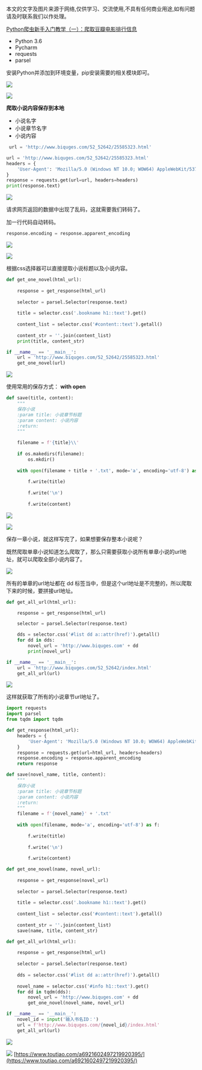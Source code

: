 本文的文字及图片来源于网络,仅供学习、交流使用,不具有任何商业用途,如有问题请及时联系我们以作处理。

[Python爬虫新手入门教学（一）：爬取豆瓣电影排行信息](https://www.toutiao.com/i6920863130977337859/?group_id=6920863130977337859)

*   Python 3.6
*   Pycharm
*   requests
*   parsel

安装Python并添加到环境变量，pip安装需要的相关模块即可。

![](https://p1-tt.byteimg.com/origin/pgc-image/e37ec9c1426142cfb4e263fca38f7721?from=pc)

![](https://p6-tt.byteimg.com/origin/pgc-image/b74d3883bb8149f9afd4c6eec32a8880?from=pc)

**爬取小说内容保存到本地**

*   小说名字
*   小说章节名字
*   小说内容
```py
 url = 'http://www.biquges.com/52_52642/25585323.html'
```

```py
url = 'http://www.biquges.com/52_52642/25585323.html'
headers = {
    'User-Agent': 'Mozilla/5.0 (Windows NT 10.0; WOW64) AppleWebKit/537.36 (KHTML, like Gecko) Chrome/81.0.4044.138 Safari/537.36'
}
response = requests.get(url=url, headers=headers)
print(response.text)
```

![](https://p1-tt.byteimg.com/origin/pgc-image/98874de38707428dbec0328d3bd38c68?from=pc)

  
请求网页返回的数据中出现了乱码，这就需要我们转码了。

加一行代码自动转码。

```py
response.encoding = response.apparent_encoding
```

![](https://p3-tt.byteimg.com/origin/pgc-image/8ca819288e064d4090c9fa8573cfc6b3?from=pc)

![](https://p1-tt.byteimg.com/origin/pgc-image/b59efb64ad18450f8a502ec003148a85?from=pc)

  
根据css选择器可以直接提取小说标题以及小说内容。

```py
def get_one_novel(html_url):
    
    response = get_response(html_url)
    
    selector = parsel.Selector(response.text)
    
    title = selector.css('.bookname h1::text').get()
    
    content_list = selector.css('#content::text').getall()
    
    content_str = ''.join(content_list)
    print(title, content_str)

if __name__ == '__main__':
    url = 'http://www.biquges.com/52_52642/25585323.html'
    get_one_novel(url)
```

![](https://p1-tt.byteimg.com/origin/pgc-image/3e67254ebbe446f7b216799c8c7296e2?from=pc)

使用常用的保存方式： **with open**

```py
def save(title, content):
    """
    保存小说
    :param title: 小说章节标题
    :param content: 小说内容
    :return: 
    """
    
    filename = f'{title}\\'
    
    if os.makedirs(filename):
        os.mkdir()
    
    with open(filename + title + '.txt', mode='a', encoding='utf-8') as f:
        
        f.write(title)
        
        f.write('\n')
        
        f.write(content)
```

![](https://p1-tt.byteimg.com/origin/pgc-image/78c6a91fb2dc4787b3e1b75b2ba742bb?from=pc)

![](https://p6-tt.byteimg.com/origin/pgc-image/dc8499a459ba472794e463ad41a7319b?from=pc)

  
保存一章小说，就这样写完了，如果想要保存整本小说呢？

既然爬取单章小说知道怎么爬取了，那么只需要获取小说所有单章小说的url地址，就可以爬取全部小说内容了。

![](https://p6-tt.byteimg.com/origin/pgc-image/48eaf2bbc7244862b4aaf1c068a91417?from=pc)

  
所有的单章的url地址都在 dd 标签当中，但是这个url地址是不完整的，所以爬取下来的时候，要拼接url地址。

```py
def get_all_url(html_url):

    response = get_response(html_url)

    selector = parsel.Selector(response.text)

    dds = selector.css('#list dd a::attr(href)').getall()
    for dd in dds:
        novel_url = 'http://www.biquges.com' + dd
        print(novel_url)

if __name__ == '__main__':
    url = 'http://www.biquges.com/52_52642/index.html'
    get_all_url(url)
```

![](https://p6-tt.byteimg.com/origin/pgc-image/8650d2ceeb22474094ae748e0f3f2b2e?from=pc)

  
这样就获取了所有的小说章节url地址了。

```py
import requests
import parsel
from tqdm import tqdm

def get_response(html_url):
    headers = {
        'User-Agent': 'Mozilla/5.0 (Windows NT 10.0; WOW64) AppleWebKit/537.36 (KHTML, like Gecko) Chrome/81.0.4044.138 Safari/537.36'
    }
    response = requests.get(url=html_url, headers=headers)
    response.encoding = response.apparent_encoding
    return response

def save(novel_name, title, content):
    """
    保存小说
    :param title: 小说章节标题
    :param content: 小说内容
    :return:
    """
    filename = f'{novel_name}' + '.txt'
    
    with open(filename, mode='a', encoding='utf-8') as f:
        
        f.write(title)
        
        f.write('\n')
        
        f.write(content)

def get_one_novel(name, novel_url):
    
    response = get_response(novel_url)
    
    selector = parsel.Selector(response.text)
    
    title = selector.css('.bookname h1::text').get()
    
    content_list = selector.css('#content::text').getall()
    
    content_str = ''.join(content_list)
    save(name, title, content_str)

def get_all_url(html_url):
    
    response = get_response(html_url)
    
    selector = parsel.Selector(response.text)
    
    dds = selector.css('#list dd a::attr(href)').getall()
    
    novel_name = selector.css('#info h1::text').get()
    for dd in tqdm(dds):
        novel_url = 'http://www.biquges.com' + dd
        get_one_novel(novel_name, novel_url)

if __name__ == '__main__':
    novel_id = input('输入书名ID：')
    url = f'http://www.biquges.com/{novel_id}/index.html'
    get_all_url(url)
```

![](https://p6-tt.byteimg.com/origin/pgc-image/cabb3a5fce2b480a8a94bc67b9bee9dd?from=pc)

![](https://p1-tt.byteimg.com/origin/pgc-image/779e83c277ac4add8d845bbaf7bdb04d?from=pc) 
 [https://www.toutiao.com/a6921602497219920395/](https://www.toutiao.com/a6921602497219920395/)